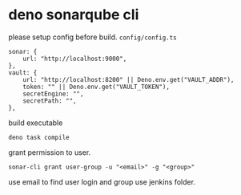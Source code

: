 # deno sonarqube cli

please setup config before build.
`config/config.ts`
```
sonar: {
    url: "http://localhost:9000",
},
vault: {
    url: "http://localhost:8200" || Deno.env.get("VAULT_ADDR"),
    token: "" || Deno.env.get("VAULT_TOKEN"),
    secretEngine: "",
    secretPath: "",
},
```

build executable
```
deno task compile
```

grant permission to user.
```
sonar-cli grant user-group -u "<email>" -g "<group>"
```
use email to find user login and group use jenkins folder.